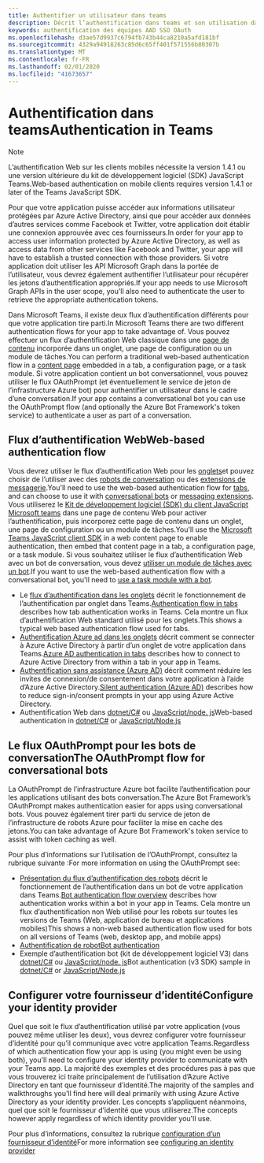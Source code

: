 ```yaml
---
title: Authentifier un utilisateur dans teams
description: Décrit l’authentification dans teams et son utilisation dans vos applications
keywords: authentification des équipes AAD SSO OAuth
ms.openlocfilehash: d3ae57d9937c6794fb743b44ca8210a5afd181bf
ms.sourcegitcommit: 4329a94918263c85d6c65ff401f571556b80307b
ms.translationtype: MT
ms.contentlocale: fr-FR
ms.lasthandoff: 02/01/2020
ms.locfileid: "41673657"
---
```

# <a name="authentication-in-teams"></a><span data-ttu-id="c06a7-104">Authentification dans teams</span><span class="sxs-lookup"><span data-stu-id="c06a7-104">Authentication in Teams</span></span>

> [!Note]
> <span data-ttu-id="c06a7-105">L’authentification Web sur les clients mobiles nécessite la version 1.4.1 ou une version ultérieure du kit de développement logiciel (SDK) JavaScript Teams.</span><span class="sxs-lookup"><span data-stu-id="c06a7-105">Web-based authentication on mobile clients requires version 1.4.1 or later of the Teams JavaScript SDK.</span></span>

<span data-ttu-id="c06a7-106">Pour que votre application puisse accéder aux informations utilisateur protégées par Azure Active Directory, ainsi que pour accéder aux données d’autres services comme Facebook et Twitter, votre application doit établir une connexion approuvée avec ces fournisseurs.</span><span class="sxs-lookup"><span data-stu-id="c06a7-106">In order for your app to access user information protected by Azure Active Directory, as well as access data from other services like Facebook and Twitter, your app will have to establish a trusted connection with those providers.</span></span> <span data-ttu-id="c06a7-107">Si votre application doit utiliser les API Microsoft Graph dans la portée de l’utilisateur, vous devrez également authentifier l’utilisateur pour récupérer les jetons d’authentification appropriés.</span><span class="sxs-lookup"><span data-stu-id="c06a7-107">If your app needs to use Microsoft Graph APIs in the user scope, you'll also need to authenticate the user to retrieve the appropriate authentication tokens.</span></span>

<span data-ttu-id="c06a7-108">Dans Microsoft Teams, il existe deux flux d’authentification différents pour que votre application tire parti.</span><span class="sxs-lookup"><span data-stu-id="c06a7-108">In Microsoft Teams there are two different authentication flows for your app to take advantage of.</span></span> <span data-ttu-id="c06a7-109">Vous pouvez effectuer un flux d’authentification Web classique dans une [page de contenu](~/tabs/how-to/create-tab-pages/content-page.md) incorporée dans un onglet, une page de configuration ou un module de tâches.</span><span class="sxs-lookup"><span data-stu-id="c06a7-109">You can perform a traditional web-based authentication flow in a [content page](~/tabs/how-to/create-tab-pages/content-page.md) embedded in a tab, a configuration page, or a task module.</span></span> <span data-ttu-id="c06a7-110">Si votre application contient un bot conversationnel, vous pouvez utiliser le flux OAuthPrompt (et éventuellement le service de jeton de l’infrastructure Azure bot) pour authentifier un utilisateur dans le cadre d’une conversation.</span><span class="sxs-lookup"><span data-stu-id="c06a7-110">If your app contains a conversational bot you can use the OAuthPrompt flow (and optionally the Azure Bot Framework's token service) to authenticate a user as part of a conversation.</span></span>

## <a name="web-based-authentication-flow"></a><span data-ttu-id="c06a7-111">Flux d’authentification Web</span><span class="sxs-lookup"><span data-stu-id="c06a7-111">Web-based authentication flow</span></span>

<span data-ttu-id="c06a7-112">Vous devrez utiliser le flux d’authentification Web pour les [onglets](~/tabs/what-are-tabs.md)et pouvez choisir de l’utiliser avec des [robots de conversation](~/bots/what-are-bots.md) ou des [extensions de messagerie](~/messaging-extensions/what-are-messaging-extensions.md).</span><span class="sxs-lookup"><span data-stu-id="c06a7-112">You'll need to use the web-based authentication flow for [tabs](~/tabs/what-are-tabs.md), and can choose to use it with [conversational bots](~/bots/what-are-bots.md) or [messaging extensions](~/messaging-extensions/what-are-messaging-extensions.md).</span></span> <span data-ttu-id="c06a7-113">Vous utiliserez le [Kit de développement logiciel (SDK) du client JavaScript Microsoft teams](/javascript/api/overview/msteams-client) dans une page de contenu Web pour activer l’authentification, puis incorporez cette page de contenu dans un onglet, une page de configuration ou un module de tâches.</span><span class="sxs-lookup"><span data-stu-id="c06a7-113">You'll use the [Microsoft Teams JavaScript client SDK](/javascript/api/overview/msteams-client) in a web content page to enable authentication, then embed that content page in a tab, a configuration page, or a task module.</span></span> <span data-ttu-id="c06a7-114">Si vous souhaitez utiliser le flux d’authentification Web avec un bot de conversation, vous devez [utiliser un module de tâches avec un bot](~/task-modules-and-cards/task-modules/task-modules-bots.md).</span><span class="sxs-lookup"><span data-stu-id="c06a7-114">If you want to use the web-based authentication flow with a conversational bot, you'll need to [use a task module with a bot](~/task-modules-and-cards/task-modules/task-modules-bots.md).</span></span>

* <span data-ttu-id="c06a7-115">Le [flux d’authentification dans les onglets](~/tabs/how-to/authentication/auth-flow-tab.md) décrit le fonctionnement de l’authentification par onglet dans Teams.</span><span class="sxs-lookup"><span data-stu-id="c06a7-115">[Authentication flow in tabs](~/tabs/how-to/authentication/auth-flow-tab.md) describes how tab authentication works in Teams.</span></span> <span data-ttu-id="c06a7-116">Cela montre un flux d’authentification Web standard utilisé pour les onglets.</span><span class="sxs-lookup"><span data-stu-id="c06a7-116">This shows a typical web based authentication flow used for tabs.</span></span>
* <span data-ttu-id="c06a7-117">[Authentification Azure ad dans les onglets](~/tabs/how-to/authentication/auth-tab-AAD.md) décrit comment se connecter à Azure Active Directory à partir d’un onglet de votre application dans Teams.</span><span class="sxs-lookup"><span data-stu-id="c06a7-117">[Azure AD authentication in tabs](~/tabs/how-to/authentication/auth-tab-AAD.md) describes how to connect to Azure Active Directory from within a tab in your app in Teams.</span></span>
* <span data-ttu-id="c06a7-118">[Authentification sans assistance (Azure AD)](~/tabs/how-to/authentication/auth-silent-AAD.md) décrit comment réduire les invites de connexion/de consentement dans votre application à l’aide d’Azure Active Directory.</span><span class="sxs-lookup"><span data-stu-id="c06a7-118">[Silent authentication (Azure AD)](~/tabs/how-to/authentication/auth-silent-AAD.md) describes how to reduce sign-in/consent prompts in your app using Azure Active Directory.</span></span>
* <span data-ttu-id="c06a7-119">Authentification Web dans [dotnet/C#](https://github.com/OfficeDev/microsoft-teams-sample-complete-csharp) ou [JavaScript/node. js](https://github.com/OfficeDev/microsoft-teams-sample-complete-node)</span><span class="sxs-lookup"><span data-stu-id="c06a7-119">Web-based authentication in [dotnet/C#](https://github.com/OfficeDev/microsoft-teams-sample-complete-csharp) or [JavaScript/Node.js](https://github.com/OfficeDev/microsoft-teams-sample-complete-node)</span></span>

## <a name="the-oauthprompt-flow-for-conversational-bots"></a><span data-ttu-id="c06a7-120">Le flux OAuthPrompt pour les bots de conversation</span><span class="sxs-lookup"><span data-stu-id="c06a7-120">The OAuthPrompt flow for conversational bots</span></span>

<span data-ttu-id="c06a7-121">La OAuthPrompt de l’infrastructure Azure bot facilite l’authentification pour les applications utilisant des bots conversation.</span><span class="sxs-lookup"><span data-stu-id="c06a7-121">The Azure Bot Framework’s OAuthPrompt makes authentication easier for apps using conversational bots.</span></span> <span data-ttu-id="c06a7-122">Vous pouvez également tirer parti du service de jeton de l’infrastructure de robots Azure pour faciliter la mise en cache des jetons.</span><span class="sxs-lookup"><span data-stu-id="c06a7-122">You can take advantage of Azure Bot Framework's token service to assist with token caching as well.</span></span>

<span data-ttu-id="c06a7-123">Pour plus d’informations sur l’utilisation de l’OAuthPrompt, consultez la rubrique suivante :</span><span class="sxs-lookup"><span data-stu-id="c06a7-123">For more information on using the OAuthPrompt see:</span></span>

* <span data-ttu-id="c06a7-124">[Présentation du flux d’authentification des robots](~/bots/how-to/authentication/auth-flow-bot.md) décrit le fonctionnement de l’authentification dans un bot de votre application dans Teams.</span><span class="sxs-lookup"><span data-stu-id="c06a7-124">[Bot authentication flow overview](~/bots/how-to/authentication/auth-flow-bot.md) describes how authentication works within a bot in your app in Teams.</span></span> <span data-ttu-id="c06a7-125">Cela montre un flux d’authentification non Web utilisé pour les robots sur toutes les versions de Teams (Web, application de bureau et applications mobiles)</span><span class="sxs-lookup"><span data-stu-id="c06a7-125">This shows a non-web based authentication flow used for bots on all versions of Teams (web, desktop app, and mobile apps)</span></span>
* [<span data-ttu-id="c06a7-126">Authentification de robot</span><span class="sxs-lookup"><span data-stu-id="c06a7-126">Bot authentication</span></span>](~/bots/how-to/authentication/add-authentication.md)
* <span data-ttu-id="c06a7-127">Exemple d’authentification bot (kit de développement logiciel V3) dans [dotnet/C#](https://github.com/microsoft/BotBuilder-Samples/tree/master/samples/csharp_dotnetcore/46.teams-auth) ou [JavaScript/node. js](https://github.com/microsoft/BotBuilder-Samples/tree/master/samples/javascript_nodejs/46.teams-auth)</span><span class="sxs-lookup"><span data-stu-id="c06a7-127">Bot authentication (v3 SDK) sample in [dotnet/C#](https://github.com/microsoft/BotBuilder-Samples/tree/master/samples/csharp_dotnetcore/46.teams-auth) or [JavaScript/Node.js](https://github.com/microsoft/BotBuilder-Samples/tree/master/samples/javascript_nodejs/46.teams-auth)</span></span>

## <a name="configure-your-identity-provider"></a><span data-ttu-id="c06a7-128">Configurer votre fournisseur d’identité</span><span class="sxs-lookup"><span data-stu-id="c06a7-128">Configure your identity provider</span></span>

<span data-ttu-id="c06a7-129">Quel que soit le flux d’authentification utilisé par votre application (vous pouvez même utiliser les deux), vous devrez configurer votre fournisseur d’identité pour qu’il communique avec votre application Teams.</span><span class="sxs-lookup"><span data-stu-id="c06a7-129">Regardless of which authentication flow your app is using (you might even be using both), you'll need to configure your identity provider to communicate with your Teams app.</span></span> <span data-ttu-id="c06a7-130">La majorité des exemples et des procédures pas à pas que vous trouverez ici traite principalement de l’utilisation d’Azure Active Directory en tant que fournisseur d’identité.</span><span class="sxs-lookup"><span data-stu-id="c06a7-130">The majority of the samples and walkthroughs you'll find here will deal primarily with using Azure Active Directory as your identity provider.</span></span> <span data-ttu-id="c06a7-131">Les concepts s’appliquent néanmoins, quel que soit le fournisseur d’identité que vous utiliserez.</span><span class="sxs-lookup"><span data-stu-id="c06a7-131">The concepts however apply regardless of which identity provider you'll use.</span></span>

<span data-ttu-id="c06a7-132">Pour plus d’informations, consultez la rubrique [configuration d’un fournisseur d’identité](~/concepts/authentication/configure-identity-provider.md)</span><span class="sxs-lookup"><span data-stu-id="c06a7-132">For more information see [configuring an identity provider](~/concepts/authentication/configure-identity-provider.md)</span></span>
